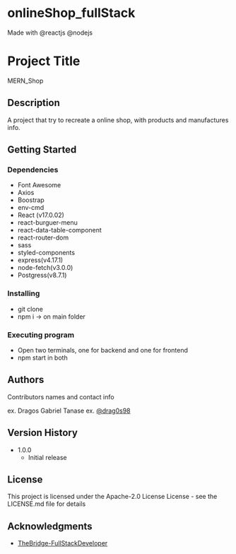 # onlineShop_fullStack
Made with @reactjs @nodejs
# Project Title

MERN_Shop

## Description

A project that try to recreate a online shop, with products and manufactures info.

## Getting Started

### Dependencies

- Font Awesome
- Axios
- Boostrap
- env-cmd
- React (v17.0.02)
- react-burguer-menu
- react-data-table-component
- react-router-dom
- sass
- styled-components
- express(v4.17.1)
- node-fetch(v3.0.0)
- Postgress(v8.7.1)

### Installing

- git clone <repo url>
- npm i -> on main folder

### Executing program

- Open two terminals, one for backend and one for frontend
- npm start in both

## Authors

Contributors names and contact info

ex. Dragos Gabriel Tanase
ex. [@drag0s98](https://www.linkedin.com/in/dragos98/)

## Version History

- 1.0.0
  - Initial release

## License

This project is licensed under the Apache-2.0 License License - see the LICENSE.md file for details

## Acknowledgments

* [TheBridge-FullStackDeveloper](https://github.com/TheBridge-FullStackDeveloper)
